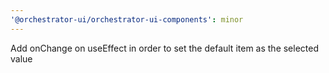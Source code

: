 ```yaml
---
'@orchestrator-ui/orchestrator-ui-components': minor
---
```


Add onChange on useEffect in order to set the default item as the selected value
